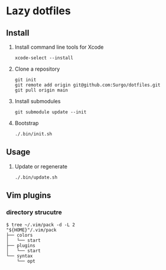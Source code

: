 # Lazy dotfiles
## Install

1. Install command line tools for Xcode

    ```console
    xcode-select --install
    ```

1. Clone a repository

    ```console
    git init
    git remote add origin git@github.com:Surgo/dotfiles.git
    git pull origin main
    ```

1. Install submodules

    ```console
    git submodule update --init
    ```

1. Bootstrap

    ```console
    ./.bin/init.sh
    ```

## Usage

1. Update or regenerate

    ```console
    ./.bin/update.sh
    ```

## Vim plugins
### directory strucutre

```console
$ tree ~/.vim/pack -d -L 2
"${HOME}"/.vim/pack
├── colors
│   └── start
├── plugins
│   └── start
└── syntax
    └── opt
```
